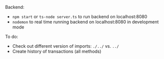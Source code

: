 Backend:
- `npm start` or `ts-node server.ts` to run backend on localhost:8080
- `nodemon` to real time running backend on localhost:8080 in development mode

To do:
- Check out different version of imports: `./../` vs. `../`
- Create history of transactions (all methods)
